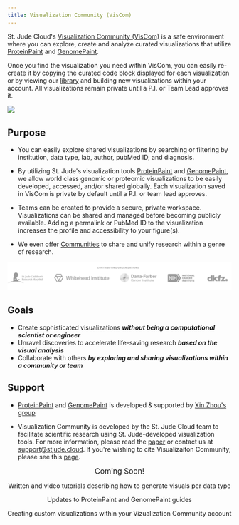 ```yaml
---
title: Visualization Community (VisCom)
---
```


St. Jude Cloud's [Visualization Community (VisCom)](https://viz.stjude.cloud/) is a safe environment where you can explore, create and analyze curated visualizations that utilize [ProteinPaint](https://proteinpaint.stjude.org/) and [GenomePaint](https://genomepaint.stjude.cloud/). 

Once you find the visualization you need within VisCom, you can easily re-create it by copying the curated code block displayed for each visualization or by viewing our [library](https://university.stjude.cloud/docs/visualization-community/basics) and building new visualizations within your account. All visualizations remain private until a P.I. or Team Lead approves it. 

![](./vizhome.gif)

## Purpose
* You can easily explore shared visualizations by searching or filtering by institution, data type, lab, author, pubMed ID, and diagnosis. 

* By utilizing St. Jude's visualization tools [ProteinPaint](https://viz.stjude.cloud/tools/proteinpaint/) and [GenomePaint](https://viz.stjude.cloud/tools/genomepaint/), we allow world class genomic or proteomic visualizations to be easily developed, accessed, and/or shared globally. Each visualization saved in VisCom is private by default until a P.I. or team lead approves.

* Teams can be created to provide a secure, private workspace. Visualizations can be shared and managed before becoming publicly available. Adding a permalink or PubMed ID to the visualization increases the profile and accessibility to your figure(s). 

* We even offer [Communities](https://viz.stjude.cloud/communities) to share and unify research within a genre of research. 

![](./contributors.png)

## Goals
* Create sophisticated visualizations ***without being a computational scientist or engineer***
* Unravel discoveries to accelerate life-saving research ***based on the visual analysis***
* Collaborate with others ***by exploring and sharing visualizations within a community or team***

## Support
* [ProteinPaint](https://viz.stjude.cloud/tools/proteinpaint/) and [GenomePaint](https://viz.stjude.cloud/tools/genomepaint/) is developed & supported by [Xin Zhou's group](https://www.stjude.org/directory/z/xin-zhou.html)

* Visualization Community is developed by the St. Jude Cloud team to facilitate scientific research using St. Jude-developed visualization tools. For more information, please read the [paper](https://cancerdiscovery.aacrjournals.org/content/11/5/1082) or contact us at support@stjude.cloud. If you're wishing to cite Visualizaiton Community, please see this [page](https://university.stjude.cloud/docs/citing-stjude-cloud/).


<p align="center">
    <a style="font-size: larger" >Coming Soon!</a> 
<p align="center">
</a> Written and video tutorials describing how to generate visuals per data type</p>
<p align="center">
</a> Updates to ProteinPaint and GenomePaint guides</p>
<p align="center">
</a> Creating custom visualizations within your Vizualization Community account</a></p>

